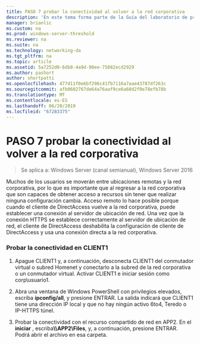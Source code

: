 ```yaml
---
title: PASO 7 probar la conectividad al volver a la red corporativa
description: 'En este tema forma parte de la Guía del laboratorio de pruebas: demostrar DirectAccess en un clúster con NLB de Windows para Windows Server 2016'
manager: brianlic
ms.custom: na
ms.prod: windows-server-threshold
ms.reviewer: na
ms.suite: na
ms.technology: networking-da
ms.tgt_pltfrm: na
ms.topic: article
ms.assetid: 5a7252d0-6db8-4a9d-98ee-75082ecd2929
ms.author: pashort
author: shortpatti
ms.openlocfilehash: 477d11f0e6bf296c41fb7116a7aae43787df263c
ms.sourcegitcommit: afb0602767de64a76aaf9ce6a60d2f0e78efb78b
ms.translationtype: MT
ms.contentlocale: es-ES
ms.lasthandoff: 06/20/2019
ms.locfileid: "67283375"
---
```

# <a name="step-7-test-connectivity-when-returning-to-the-corpnet"></a>PASO 7 probar la conectividad al volver a la red corporativa

>Se aplica a: Windows Server (canal semianual), Windows Server 2016

Muchos de los usuarios se moverán entre ubicaciones remotas y la red corporativa, por lo que es importante que al regresar a la red corporativa que son capaces de obtener acceso a recursos sin tener que realizar ninguna configuración cambia. Acceso remoto lo hace posible porque cuando el cliente de DirectAccess vuelve a la red corporativa, puede establecer una conexión al servidor de ubicación de red. Una vez que la conexión HTTPS se establece correctamente al servidor de ubicación de red, el cliente de DirectAccess deshabilita la configuración de cliente de DirectAccess y usa una conexión directa a la red corporativa.  
  
### <a name="test-connectivity-on-client1"></a>Probar la conectividad en CLIENT1  
  
1. Apague CLIENT1 y, a continuación, desconecta CLIENT1 del conmutador virtual o subred Homenet y conectarlo a la subred de la red corporativa o un conmutador virtual. Activar CLIENT1 e iniciar sesión como corp\usuario1.  
  
2. Abra una ventana de Windows PowerShell con privilegios elevados, escriba **ipconfig/all**, y presione ENTRAR. La salida indicará que CLIENT1 tiene una dirección IP local y que no hay ningún activo 6to4, Teredo o IP-HTTPS túnel.  
  
3. Probar la conectividad con el recurso compartido de red en APP2. En el **iniciar** , escriba<strong>\\\APP2\Files</strong>, y, a continuación, presione ENTRAR. Podrá abrir el archivo en esa carpeta.  
  


